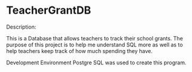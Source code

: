 # TeacherGrantDB

Description:

This is a Database that allows teachers to track their school grants.
The purpose of this project is to help me understand SQL more as well as to help teachers keep track of how much spending they have.


Development Environment Postgre SQL was used to create this program.
